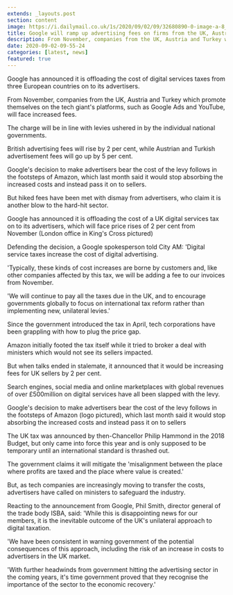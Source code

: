 ```yaml
---
extends: _layouts.post
section: content
image: https://i.dailymail.co.uk/1s/2020/09/02/09/32680890-0-image-a-8_1599036704786.jpg 
title: Google will ramp up advertising fees on firms from the UK, Austria and Turkey by up to 5% 
description: From November, companies from the UK, Austria and Turkey which promote themselves on the tech giants platforms, such as Google Ads and YouTube, will face increased fees. 
date: 2020-09-02-09-55-24 
categories: [latest, news] 
featured: true 
--- 
```

Google has announced it is offloading the cost of digital services taxes from three European countries on to its advertisers.

From November, companies from the UK, Austria and Turkey which promote themselves on the tech giant's platforms, such as Google Ads and YouTube, will face increased fees.

The charge will be in line with levies ushered in by the individual national governments.

British advertising fees will rise by 2 per cent, while Austrian and Turkish advertisement fees will go up by 5 per cent.  

Google's decision to make advertisers bear the cost of the levy follows in the footsteps of Amazon, which last month said it would stop absorbing the increased costs and instead pass it on to sellers.

But hiked fees have been met with dismay from advertisers, who claim it is another blow to the hard-hit sector. 

Google has announced it is offloading the cost of a UK digital services tax on to its advertisers, which will face price rises of 2 per cent from November (London office in King's Cross pictured)

Defending the decision, a Google spokesperson told City AM: 'Digital service taxes increase the cost of digital advertising. 

'Typically, these kinds of cost increases are borne by customers and, like other companies affected by this tax, we will be adding a fee to our invoices from November.

'We will continue to pay all the taxes due in the UK, and to encourage governments globally to focus on international tax reform rather than implementing new, unilateral levies.' 

Since the government introduced the tax in April, tech corporations have been grappling with how to plug the price gap.  

Amazon initially footed the tax itself while it tried to broker a deal with ministers which would not see its sellers impacted.

But when talks ended in stalemate, it announced that it would be increasing fees for UK sellers by 2 per cent.

Search engines, social media and online marketplaces with global revenues of over £500million on digital services have all been slapped with the levy.

Google's decision to make advertisers bear the cost of the levy follows in the footsteps of Amazon (logo pictured), which last month said it would stop absorbing the increased costs and instead pass it on to sellers

The UK tax was announced by then-Chancellor Philip Hammond in the 2018 Budget, but only came into force this year and is only supposed to be temporary until an international standard is thrashed out.

The government claims it will mitigate the 'misalignment between the place where profits are taxed and the place where value is created.'

But, as tech companies are increasingly moving to transfer the costs, advertisers have called on ministers to safeguard the industry. 

Reacting to the announcement from Google, Phil Smith, director general of the trade body ISBA, said: 'While this is disappointing news for our members, it is the inevitable outcome of the UK's unilateral approach to digital taxation. 

'We have been consistent in warning government of the potential consequences of this approach, including the risk of an increase in costs to advertisers in the UK market. 

'With further headwinds from government hitting the advertising sector in the coming years, it's time government proved that they recognise the importance of the sector to the economic recovery.' 

